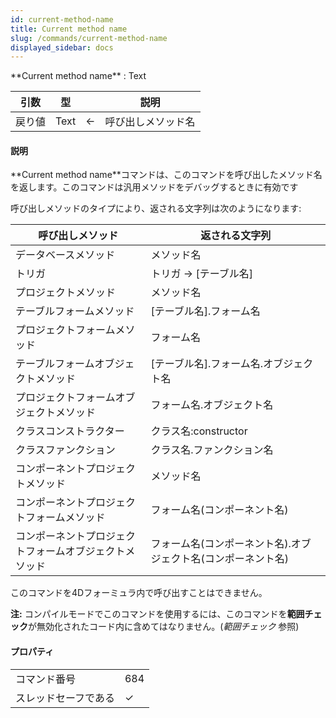 ```yaml
---
id: current-method-name
title: Current method name
slug: /commands/current-method-name
displayed_sidebar: docs
---
```


<!--REF #_command_.Current method name.Syntax-->**Current method name**  : Text<!-- END REF-->
<!--REF #_command_.Current method name.Params-->
| 引数 | 型 |  | 説明 |
| --- | --- | --- | --- |
| 戻り値 | Text | &#8592; | 呼び出しメソッド名 |

<!-- END REF-->

#### 説明 

<!--REF #_command_.Current method name.Summary-->**Current method name**コマンドは、このコマンドを呼び出したメソッド名を返します。<!-- END REF-->このコマンドは汎用メソッドをデバッグするときに有効です

呼び出しメソッドのタイプにより、返される文字列は次のようになります:

| **呼び出しメソッド**                | **返される文字列**                       |
| --------------------------- | --------------------------------- |
| データベースメソッド                  | メソッド名                             |
| トリガ                         | トリガ -> \[テーブル名\]                  |
| プロジェクトメソッド                  | メソッド名                             |
| テーブルフォームメソッド                | \[テーブル名\].フォーム名                   |
| プロジェクトフォームメソッド              | フォーム名                             |
| テーブルフォームオブジェクトメソッド          | \[テーブル名\].フォーム名.オブジェクト名           |
| プロジェクトフォームオブジェクトメソッド        | フォーム名.オブジェクト名                     |
| クラスコンストラクター                 | クラス名:constructor                  |
| クラスファンクション                  | クラス名.ファンクション名                     |
| コンポーネントプロジェクトメソッド           | メソッド名                             |
| コンポーネントプロジェクトフォームメソッド       | フォーム名(コンポーネント名)                   |
| コンポーネントプロジェクトフォームオブジェクトメソッド | フォーム名(コンポーネント名).オブジェクト名(コンポーネント名) |

このコマンドを4Dフォーミュラ内で呼び出すことはできません。

**注:** コンパイルモードでこのコマンドを使用するには、このコマンドを**範囲チェック**が無効化されたコード内に含めてはなりません。(*範囲チェック* 参照)


#### プロパティ

|  |  |
| --- | --- |
| コマンド番号 | 684 |
| スレッドセーフである | &check; |


